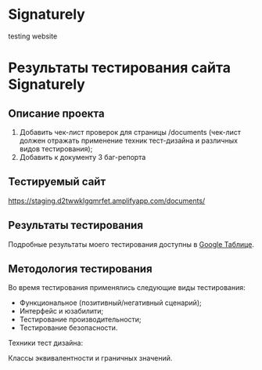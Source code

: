 # Signaturely

testing website

# Результаты тестирования сайта Signaturely

## Описание проекта

1. Добавить чек-лист проверок для страницы /documents (чек-лист должен отражать применение техник тест-дизайна и различных видов тестирования);
2. Добавить к документу 3 баг-репорта

## Тестируемый сайт

https://staging.d2twwklgqmrfet.amplifyapp.com/documents/

## Результаты тестирования

Подробные результаты моего тестирования доступны в [Google Таблице](https://docs.google.com/spreadsheets/d/1Z8iwBG_5ytbDrd-UyfoDLU7appEcC4tJiGiEgxXAylE/edit#gid=1832518211).

## Методология тестирования

Во время тестирования применялись следующие виды тестирования:

- Функциональное (позитивный/негативный сценарий);
- Интерфейс и юзабилити;
- Тестирование производительности;
- Тестирование безопасности.

Техники тест дизайна:

Классы эквивалентности и граничных значений.
